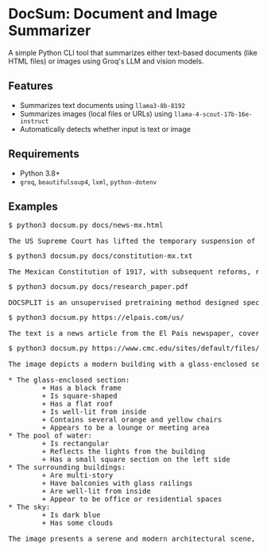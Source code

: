 # DocSum: Document and Image Summarizer

A simple Python CLI tool that summarizes either text-based documents (like HTML files) or images using Groq's LLM and vision models.

## Features

- Summarizes text documents using `llama3-8b-8192`
- Summarizes images (local files or URLs) using `llama-4-scout-17b-16e-instruct`
- Automatically detects whether input is text or image

## Requirements

- Python 3.8+
- `groq`, `beautifulsoup4`, `lxml`, `python-dotenv`

## Examples

<pre>
$ python3 docsum.py docs/news-mx.html<br>
The US Supreme Court has lifted the temporary suspension of a 1798 law allowing President Trump to deport immigrants accused of being affiliated with a criminal organization in Venezuela, known as the "Tren de Aragua", without a formal trial. The decision, made by a 5-4 vote, allows the deportations to continue, although the immigrant must be given the opportunity to appeal their removal. The court's decision is seen as a victory for Trump, who has been seeking to use the law to crack down on unauthorized immigration.
</pre>

<pre>
$ python3 docsum.py docs/constitution-mx.txt<br>
The Mexican Constitution of 1917, with subsequent reforms, recognizes and guarantees the rights of indigenous peoples, including self-determination, autonomy, and cultural preservation. The constitution outlines the structure and powers of the government, including the legislative, executive, and judicial branches, as well as the rights and responsibilities of citizens. Additionally, the constitution addresses various social and economic issues, such as workers' rights, labor protections, and the organization of municipalities and metropolitan areas.
</pre>

<pre>
$ python3 docsum.py docs/research_paper.pdf<br>
DOCSPLIT is an unsupervised pretraining method designed specifically for large documents that uses a contrastive loss to force models to consider the global context of a document, resulting in high-quality document embeddings. The method outperforms other pretraining methods on document classification, few-shot learning, and document retrieval tasks, achieving state-of-the-art performance with the LongFormer-based DOCSPLITlong model.
</pre>

<pre>
$ python3 docsum.py https://elpais.com/us/<br>
The text is a news article from the El País newspaper, covering a wide range of topics including politics, economy, culture, and sports. The article mentions the ongoing trade war between China and the United States, with China raising its tariffs to 125% and President Trump facing a marathon of trade negotiations. The article also touches on other news stories, including the death of five Spanish tourists in a helicopter crash in New York, the ongoing migrant crisis in the US, and the impact of the COVID-19 pandemic on the global economy.
</pre>

<pre>
$ python3 docsum.py https://www.cmc.edu/sites/default/files/about/images/20170213-cube.jpg<br>
The image depicts a modern building with a glass-enclosed section, featuring a pool of water in front and a dark blue sky in the background.

* The glass-enclosed section:
        + Has a black frame
        + Is square-shaped
        + Has a flat roof
        + Is well-lit from inside
        + Contains several orange and yellow chairs
        + Appears to be a lounge or meeting area
* The pool of water:
        + Is rectangular
        + Reflects the lights from the building
        + Has a small square section on the left side
* The surrounding buildings:
        + Are multi-story
        + Have balconies with glass railings
        + Are well-lit from inside
        + Appear to be office or residential spaces
* The sky:
        + Is dark blue
        + Has some clouds

The image presents a serene and modern architectural scene, with a focus on clean lines, minimalism, and functionality. The use of glass, steel, and water creates a sense of calmness and sophistication.
</pre>